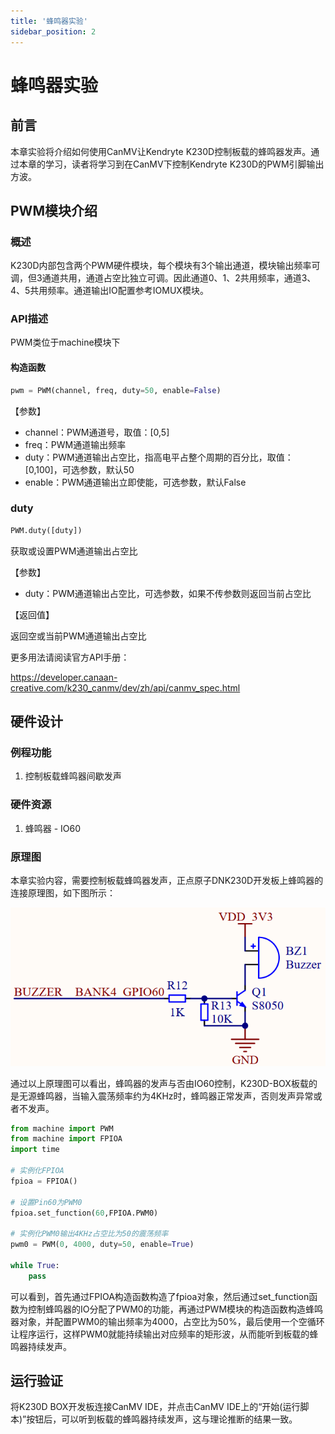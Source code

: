 ```yaml
---
title: '蜂鸣器实验'
sidebar_position: 2
---
```


# 蜂鸣器实验

## 前言

本章实验将介绍如何使用CanMV让Kendryte K230D控制板载的蜂鸣器发声。通过本章的学习，读者将学习到在CanMV下控制Kendryte K230D的PWM引脚输出方波。  

## PWM模块介绍

### 概述

K230D内部包含两个PWM硬件模块，每个模块有3个输出通道，模块输出频率可调，但3通道共用，通道占空比独立可调。因此通道0、1、2共用频率，通道3、4、5共用频率。通道输出IO配置参考IOMUX模块。

### API描述

PWM类位于machine模块下

#### 构造函数

```python
pwm = PWM(channel, freq, duty=50, enable=False)
```

【参数】

- channel：PWM通道号，取值：[0,5]
- freq：PWM通道输出频率
- duty：PWM通道输出占空比，指高电平占整个周期的百分比，取值：[0,100]，可选参数，默认50
- enable：PWM通道输出立即使能，可选参数，默认False

### duty

```python
PWM.duty([duty])
```

获取或设置PWM通道输出占空比

【参数】

- duty：PWM通道输出占空比，可选参数，如果不传参数则返回当前占空比

【返回值】

返回空或当前PWM通道输出占空比

更多用法请阅读官方API手册：

https://developer.canaan-creative.com/k230_canmv/dev/zh/api/canmv_spec.html

## 硬件设计

### 例程功能

1. 控制板载蜂鸣器间歇发声

### 硬件资源

1. 蜂鸣器 - IO60

### 原理图

本章实验内容，需要控制板载蜂鸣器发声，正点原子DNK230D开发板上蜂鸣器的连接原理图，如下图所示：  

![01](./img/02.png)

通过以上原理图可以看出，蜂鸣器的发声与否由IO60控制，K230D-BOX板载的是无源蜂鸣器，当输入震荡频率约为4KHz时，蜂鸣器正常发声，否则发声异常或者不发声。

```python
from machine import PWM
from machine import FPIOA
import time

# 实例化FPIOA
fpioa = FPIOA()

# 设置Pin60为PWM0
fpioa.set_function(60,FPIOA.PWM0)

# 实例化PWM0输出4KHz占空比为50的震荡频率
pwm0 = PWM(0, 4000, duty=50, enable=True)

while True:
    pass
```

可以看到，首先通过FPIOA构造函数构造了fpioa对象，然后通过set_function函数为控制蜂鸣器的IO分配了PWM0的功能，再通过PWM模块的构造函数构造蜂鸣器对象，并配置PWM0的输出频率为4000，占空比为50%，最后使用一个空循环让程序运行，这样PWM0就能持续输出对应频率的矩形波，从而能听到板载的蜂鸣器持续发声。  

## 运行验证

将K230D BOX开发板连接CanMV IDE，并点击CanMV IDE上的“开始(运行脚本)”按钮后，可以听到板载的蜂鸣器持续发声，这与理论推断的结果一致。
